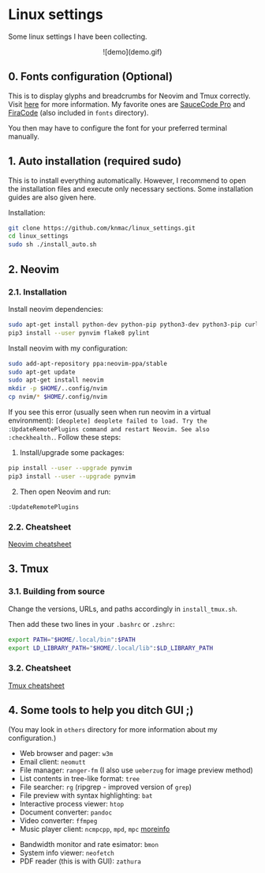 # Linux settings
Some linux settings I have been collecting.
<!--![screen shot](screenshot.png)-->

<center>
![demo](demo.gif)
</center>


## 0. Fonts configuration (Optional)
This is to display glyphs and breadcrumbs for Neovim and Tmux correctly. Visit [here](https://www.nerdfonts.com/#home) for more information. My favorite ones are [SauceCode Pro](https://github.com/ryanoasis/nerd-fonts/releases/download/v2.1.0/SourceCodePro.zip) and [FiraCode](https://github.com/tonsky/FiraCode/releases/download/2/FiraCode_2.zip) (also included in `fonts` directory).

You then may have to configure the font for your preferred terminal manually.


## 1. Auto installation (required sudo)
This is to install everything automatically. However, I recommend to open the installation files and execute only necessary sections. Some installation guides are also given here.

Installation:
```bash
git clone https://github.com/knmac/linux_settings.git
cd linux_settings
sudo sh ./install_auto.sh
```


## 2. Neovim

### 2.1. Installation
Install neovim dependencies:
```bash
sudo apt-get install python-dev python-pip python3-dev python3-pip curl exuberant-ctags
pip3 install --user pynvim flake8 pylint
```

Install neovim with my configuration:
```bash
sudo add-apt-repository ppa:neovim-ppa/stable
sudo apt-get update
sudo apt-get install neovim
mkdir -p $HOME/..config/nvim
cp nvim/* $HOME/.config/nvim
```

If you see this error (usually seen when run neovim in a virtual environment): 
`[deoplete] deoplete failed to load. Try the :UpdateRemotePlugins command and restart Neovim. See also :checkhealth.`. 
Follow these steps:

1. Install/upgrade some packages:
```bash
pip install --user --upgrade pynvim
pip3 install --user --upgrade pynvim
```
2. Then open Neovim and run:
```
:UpdateRemotePlugins
```

### 2.2. Cheatsheet
[Neovim cheatsheet](nvim_cheatsheet.md)


## 3. Tmux
### 3.1. Building from source
Change the versions, URLs, and paths accordingly in `install_tmux.sh`.

Then add these two lines in your `.bashrc` or `.zshrc`:
```bash
export PATH="$HOME/.local/bin":$PATH
export LD_LIBRARY_PATH="$HOME/.local/lib":$LD_LIBRARY_PATH
```

### 3.2. Cheatsheet
[Tmux cheatsheet](tmux_cheatsheet.md)


## 4. Some tools to help you ditch GUI ;)

(You may look in `others` directory for more information about my configuration.)

- Web browser and pager: `w3m`
- Email client: `neomutt`
- File manager: `ranger-fm` (I also use `ueberzug` for image preview method)
- List contents in tree-like format: `tree`
- File searcher: `rg` (ripgrep - improved version of `grep`)
- File preview with syntax highlighting: `bat`
- Interactive process viewer: `htop`
- Document converter: `pandoc`
- Video converter: `ffmpeg`
- Music player client: `ncmpcpp`, `mpd`, `mpc` [moreinfo](https://computingforgeeks.com/how-to-configure-mpd-and-ncmpcpp-on-linux/)
<!--- Youtube/Spotify/... streamer: `tizonia`-->
- Bandwidth monitor and rate esimator: `bmon`
- System info viewer: `neofetch`
- PDF reader (this is with GUI): `zathura`
